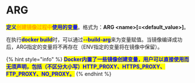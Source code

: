 # ARG

<mark style="color:blue;">**定义**</mark><mark style="color:orange;">**创建镜像过程中**</mark><mark style="color:blue;">**使用的变量**</mark>。格式为：**ARG \<name>\[=\<default\_value>]**。

在执行<mark style="color:blue;">**docker build**</mark>时，可以通过<mark style="color:blue;">**--build-arg**</mark>来为变量赋值。当镜像编译成功后，ARG指定的变量将不再存在（ENV指定的变量将在镜像中保留）。

{% hint style="info" %}
<mark style="color:blue;">**Docker内置了一些镜像创建变量，用户可以直接使用而无须声明，包括（不区分大小写）HTTP\_PROXY、HTTPS\_PROXY、FTP\_PROXY、NO\_PROXY。**</mark>
{% endhint %}
